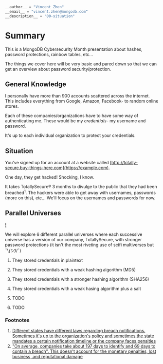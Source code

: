 ```python
__author__ = "Vincent Zhen"
__email__ = "vincent.zhen@mongodb.com"
__description__ = "00-situation"
```

# Summary

This is a MongoDB Cybersecurity Month presentation about hashes, password protections, rainbow tables, etc...

The things we cover here will be very basic and pared down so that we can get an overview about password security/protection.

## General Knowledge

I personally have more than 900 accounts scattered across the internet. This includes everything from Google, Amazon, Facebook- to random online stores.

Each of these companies/organizations have to have some way of authenticating me. These would be my *credentials*- my username and password.

It's up to each individual organization to protect your credentials.

## Situation

You've signed up for an account at a website called [http://totally-secure.buy-things-here.com](https://example.com).

One day, they get hacked! Shocking, I know. 

It takes TotallySecure® 3 months to divulge to the public that they had been breached<sup>1</sup>. The hackers were able to get away with usernames, passwords (more on this), etc... We'll focus on the usernames and passwords for now.

## Parallel Universes

[!](https://cdn3.whatculture.com/images/2013/03/community-dice-600x338.jpg)

We will explore 6 different parallel universes where each successive universe has a version of our company, TotallySecure, with stronger password protections (it isn't the most riveting use of scifi multiverses but ¯\\_(ツ)_/¯)

1. They stored credentials in plaintext

2. They stored credentials with a weak hashing algorithm (MD5)

3. They stored credentials with a stronger hashing algorithm (SHA256)

4. They stored credentials with a weak hasing algorithm plus a salt

5. TODO

6. TODO

### Footnotes

1. [Different states have different laws regarding breach notifications. Sometimes it's up to the organization's policy and sometimes the state mandates a certain notification timeline or the company faces penalties](https://www.itgovernanceusa.com/data-breach-notification-laws#:~:text=Notification%20shall%20be%20made%20without,provided%20to%20the%20Attorney%20General.)
2. ["On average, companies take about 197 days to identify and 69 days to contain a breach". This doesn't account for the monetary penalties, lost business, and reputational damage](https://www.ibm.com/security/digital-assets/cost-data-breach-report/#/)
